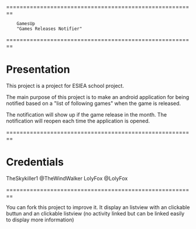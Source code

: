 ========================================================

		GamesUp
		"Games Releases Notifier"

========================================================

# Presentation

This project is a project for ESIEA school project.

The main purpose of this project is to make an android 
application for being notified based on a "list of following games"
when the game is released.

The notification will show up if the game release in the month.
The notification will reopen each time the application is opened.

========================================================

# Credentials

TheSkykiller1 	@TheWindWalker
LolyFox 		@LolyFox

========================================================

You can fork this project to improve it.
It display an listview with an clickable buttun and an clickable listview (no activity linked but can be linked easily to display more information)
